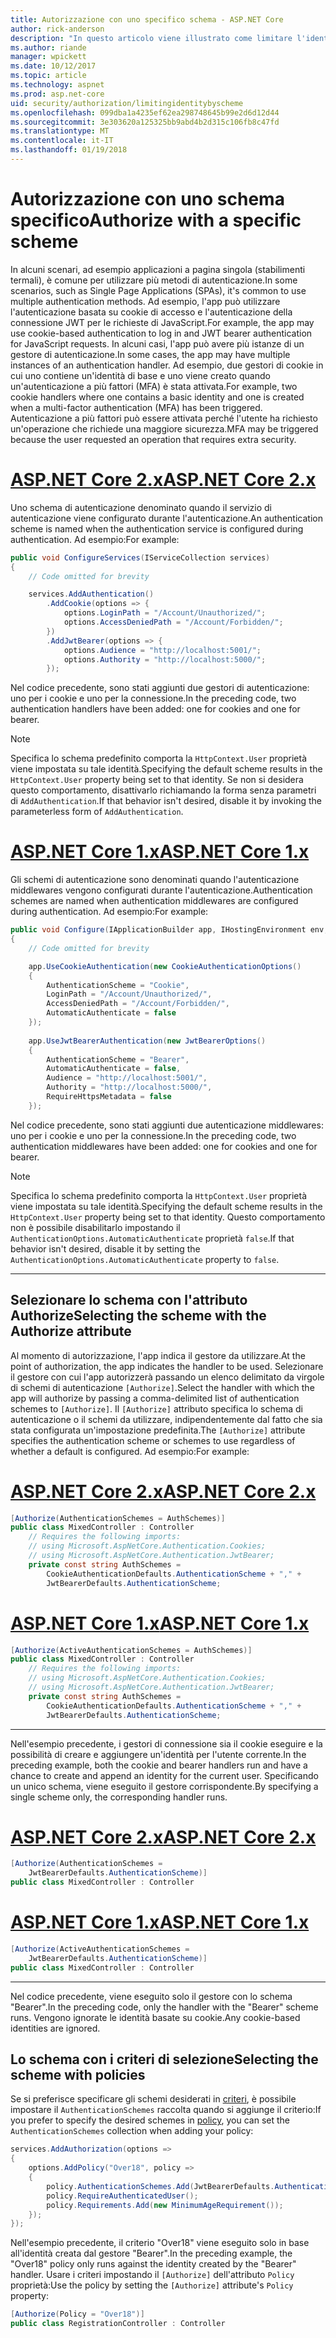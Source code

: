 ```yaml
---
title: Autorizzazione con uno specifico schema - ASP.NET Core
author: rick-anderson
description: "In questo articolo viene illustrato come limitare l'identità per uno schema specifico quando si lavora con più metodi di autenticazione."
ms.author: riande
manager: wpickett
ms.date: 10/12/2017
ms.topic: article
ms.technology: aspnet
ms.prod: asp.net-core
uid: security/authorization/limitingidentitybyscheme
ms.openlocfilehash: 099dba1a4235ef62ea298748645b99e2d6d12d44
ms.sourcegitcommit: 3e303620a125325bb9abd4b2d315c106fb8c47fd
ms.translationtype: MT
ms.contentlocale: it-IT
ms.lasthandoff: 01/19/2018
---
```

# <a name="authorize-with-a-specific-scheme"></a><span data-ttu-id="dc5ba-103">Autorizzazione con uno schema specifico</span><span class="sxs-lookup"><span data-stu-id="dc5ba-103">Authorize with a specific scheme</span></span>

<span data-ttu-id="dc5ba-104">In alcuni scenari, ad esempio applicazioni a pagina singola (stabilimenti termali), è comune per utilizzare più metodi di autenticazione.</span><span class="sxs-lookup"><span data-stu-id="dc5ba-104">In some scenarios, such as Single Page Applications (SPAs), it's common to use multiple authentication methods.</span></span> <span data-ttu-id="dc5ba-105">Ad esempio, l'app può utilizzare l'autenticazione basata su cookie di accesso e l'autenticazione della connessione JWT per le richieste di JavaScript.</span><span class="sxs-lookup"><span data-stu-id="dc5ba-105">For example, the app may use cookie-based authentication to log in and JWT bearer authentication for JavaScript requests.</span></span> <span data-ttu-id="dc5ba-106">In alcuni casi, l'app può avere più istanze di un gestore di autenticazione.</span><span class="sxs-lookup"><span data-stu-id="dc5ba-106">In some cases, the app may have multiple instances of an authentication handler.</span></span> <span data-ttu-id="dc5ba-107">Ad esempio, due gestori di cookie in cui uno contiene un'identità di base e uno viene creato quando un'autenticazione a più fattori (MFA) è stata attivata.</span><span class="sxs-lookup"><span data-stu-id="dc5ba-107">For example, two cookie handlers where one contains a basic identity and one is created when a multi-factor authentication (MFA) has been triggered.</span></span> <span data-ttu-id="dc5ba-108">Autenticazione a più fattori può essere attivata perché l'utente ha richiesto un'operazione che richiede una maggiore sicurezza.</span><span class="sxs-lookup"><span data-stu-id="dc5ba-108">MFA may be triggered because the user requested an operation that requires extra security.</span></span>

# <a name="aspnet-core-2xtabaspnetcore2x"></a>[<span data-ttu-id="dc5ba-109">ASP.NET Core 2.x</span><span class="sxs-lookup"><span data-stu-id="dc5ba-109">ASP.NET Core 2.x</span></span>](#tab/aspnetcore2x)

<span data-ttu-id="dc5ba-110">Uno schema di autenticazione denominato quando il servizio di autenticazione viene configurato durante l'autenticazione.</span><span class="sxs-lookup"><span data-stu-id="dc5ba-110">An authentication scheme is named when the authentication service is configured during authentication.</span></span> <span data-ttu-id="dc5ba-111">Ad esempio:</span><span class="sxs-lookup"><span data-stu-id="dc5ba-111">For example:</span></span>

```csharp
public void ConfigureServices(IServiceCollection services)
{
    // Code omitted for brevity

    services.AddAuthentication()
        .AddCookie(options => {
            options.LoginPath = "/Account/Unauthorized/";
            options.AccessDeniedPath = "/Account/Forbidden/";
        })
        .AddJwtBearer(options => {
            options.Audience = "http://localhost:5001/";
            options.Authority = "http://localhost:5000/";
        });
```

<span data-ttu-id="dc5ba-112">Nel codice precedente, sono stati aggiunti due gestori di autenticazione: uno per i cookie e uno per la connessione.</span><span class="sxs-lookup"><span data-stu-id="dc5ba-112">In the preceding code, two authentication handlers have been added: one for cookies and one for bearer.</span></span>

>[!NOTE]
><span data-ttu-id="dc5ba-113">Specifica lo schema predefinito comporta la `HttpContext.User` proprietà viene impostata su tale identità.</span><span class="sxs-lookup"><span data-stu-id="dc5ba-113">Specifying the default scheme results in the `HttpContext.User` property being set to that identity.</span></span> <span data-ttu-id="dc5ba-114">Se non si desidera questo comportamento, disattivarlo richiamando la forma senza parametri di `AddAuthentication`.</span><span class="sxs-lookup"><span data-stu-id="dc5ba-114">If that behavior isn't desired, disable it by invoking the parameterless form of `AddAuthentication`.</span></span>

# <a name="aspnet-core-1xtabaspnetcore1x"></a>[<span data-ttu-id="dc5ba-115">ASP.NET Core 1.x</span><span class="sxs-lookup"><span data-stu-id="dc5ba-115">ASP.NET Core 1.x</span></span>](#tab/aspnetcore1x)

<span data-ttu-id="dc5ba-116">Gli schemi di autenticazione sono denominati quando l'autenticazione middlewares vengono configurati durante l'autenticazione.</span><span class="sxs-lookup"><span data-stu-id="dc5ba-116">Authentication schemes are named when authentication middlewares are configured during authentication.</span></span> <span data-ttu-id="dc5ba-117">Ad esempio:</span><span class="sxs-lookup"><span data-stu-id="dc5ba-117">For example:</span></span>

```csharp
public void Configure(IApplicationBuilder app, IHostingEnvironment env, ILoggerFactory loggerFactory)
{
    // Code omitted for brevity

    app.UseCookieAuthentication(new CookieAuthenticationOptions()
    {
        AuthenticationScheme = "Cookie",
        LoginPath = "/Account/Unauthorized/",
        AccessDeniedPath = "/Account/Forbidden/",
        AutomaticAuthenticate = false
    });
    
    app.UseJwtBearerAuthentication(new JwtBearerOptions()
    {
        AuthenticationScheme = "Bearer",
        AutomaticAuthenticate = false,
        Audience = "http://localhost:5001/",
        Authority = "http://localhost:5000/",
        RequireHttpsMetadata = false
    });
```

<span data-ttu-id="dc5ba-118">Nel codice precedente, sono stati aggiunti due autenticazione middlewares: uno per i cookie e uno per la connessione.</span><span class="sxs-lookup"><span data-stu-id="dc5ba-118">In the preceding code, two authentication middlewares have been added: one for cookies and one for bearer.</span></span>

>[!NOTE]
><span data-ttu-id="dc5ba-119">Specifica lo schema predefinito comporta la `HttpContext.User` proprietà viene impostata su tale identità.</span><span class="sxs-lookup"><span data-stu-id="dc5ba-119">Specifying the default scheme results in the `HttpContext.User` property being set to that identity.</span></span> <span data-ttu-id="dc5ba-120">Questo comportamento non è possibile disabilitarlo impostando il `AuthenticationOptions.AutomaticAuthenticate` proprietà `false`.</span><span class="sxs-lookup"><span data-stu-id="dc5ba-120">If that behavior isn't desired, disable it by setting the `AuthenticationOptions.AutomaticAuthenticate` property to `false`.</span></span>

---

## <a name="selecting-the-scheme-with-the-authorize-attribute"></a><span data-ttu-id="dc5ba-121">Selezionare lo schema con l'attributo Authorize</span><span class="sxs-lookup"><span data-stu-id="dc5ba-121">Selecting the scheme with the Authorize attribute</span></span>

<span data-ttu-id="dc5ba-122">Al momento di autorizzazione, l'app indica il gestore da utilizzare.</span><span class="sxs-lookup"><span data-stu-id="dc5ba-122">At the point of authorization, the app indicates the handler to be used.</span></span> <span data-ttu-id="dc5ba-123">Selezionare il gestore con cui l'app autorizzerà passando un elenco delimitato da virgole di schemi di autenticazione `[Authorize]`.</span><span class="sxs-lookup"><span data-stu-id="dc5ba-123">Select the handler with which the app will authorize by passing a comma-delimited list of authentication schemes to `[Authorize]`.</span></span> <span data-ttu-id="dc5ba-124">Il `[Authorize]` attributo specifica lo schema di autenticazione o il schemi da utilizzare, indipendentemente dal fatto che sia stata configurata un'impostazione predefinita.</span><span class="sxs-lookup"><span data-stu-id="dc5ba-124">The `[Authorize]` attribute specifies the authentication scheme or schemes to use regardless of whether a default is configured.</span></span> <span data-ttu-id="dc5ba-125">Ad esempio:</span><span class="sxs-lookup"><span data-stu-id="dc5ba-125">For example:</span></span>

# <a name="aspnet-core-2xtabaspnetcore2x"></a>[<span data-ttu-id="dc5ba-126">ASP.NET Core 2.x</span><span class="sxs-lookup"><span data-stu-id="dc5ba-126">ASP.NET Core 2.x</span></span>](#tab/aspnetcore2x)

```csharp
[Authorize(AuthenticationSchemes = AuthSchemes)]
public class MixedController : Controller
    // Requires the following imports:
    // using Microsoft.AspNetCore.Authentication.Cookies;
    // using Microsoft.AspNetCore.Authentication.JwtBearer;
    private const string AuthSchemes =
        CookieAuthenticationDefaults.AuthenticationScheme + "," +
        JwtBearerDefaults.AuthenticationScheme;
```

# <a name="aspnet-core-1xtabaspnetcore1x"></a>[<span data-ttu-id="dc5ba-127">ASP.NET Core 1.x</span><span class="sxs-lookup"><span data-stu-id="dc5ba-127">ASP.NET Core 1.x</span></span>](#tab/aspnetcore1x)

```csharp
[Authorize(ActiveAuthenticationSchemes = AuthSchemes)]
public class MixedController : Controller
    // Requires the following imports:
    // using Microsoft.AspNetCore.Authentication.Cookies;
    // using Microsoft.AspNetCore.Authentication.JwtBearer;
    private const string AuthSchemes =
        CookieAuthenticationDefaults.AuthenticationScheme + "," +
        JwtBearerDefaults.AuthenticationScheme;
```

---

<span data-ttu-id="dc5ba-128">Nell'esempio precedente, i gestori di connessione sia il cookie eseguire e la possibilità di creare e aggiungere un'identità per l'utente corrente.</span><span class="sxs-lookup"><span data-stu-id="dc5ba-128">In the preceding example, both the cookie and bearer handlers run and have a chance to create and append an identity for the current user.</span></span> <span data-ttu-id="dc5ba-129">Specificando un unico schema, viene eseguito il gestore corrispondente.</span><span class="sxs-lookup"><span data-stu-id="dc5ba-129">By specifying a single scheme only, the corresponding handler runs.</span></span>

# <a name="aspnet-core-2xtabaspnetcore2x"></a>[<span data-ttu-id="dc5ba-130">ASP.NET Core 2.x</span><span class="sxs-lookup"><span data-stu-id="dc5ba-130">ASP.NET Core 2.x</span></span>](#tab/aspnetcore2x)

```csharp
[Authorize(AuthenticationSchemes = 
    JwtBearerDefaults.AuthenticationScheme)]
public class MixedController : Controller
```

# <a name="aspnet-core-1xtabaspnetcore1x"></a>[<span data-ttu-id="dc5ba-131">ASP.NET Core 1.x</span><span class="sxs-lookup"><span data-stu-id="dc5ba-131">ASP.NET Core 1.x</span></span>](#tab/aspnetcore1x)

```csharp
[Authorize(ActiveAuthenticationSchemes = 
    JwtBearerDefaults.AuthenticationScheme)]
public class MixedController : Controller
```

---

<span data-ttu-id="dc5ba-132">Nel codice precedente, viene eseguito solo il gestore con lo schema "Bearer".</span><span class="sxs-lookup"><span data-stu-id="dc5ba-132">In the preceding code, only the handler with the "Bearer" scheme runs.</span></span> <span data-ttu-id="dc5ba-133">Vengono ignorate le identità basate su cookie.</span><span class="sxs-lookup"><span data-stu-id="dc5ba-133">Any cookie-based identities are ignored.</span></span>

## <a name="selecting-the-scheme-with-policies"></a><span data-ttu-id="dc5ba-134">Lo schema con i criteri di selezione</span><span class="sxs-lookup"><span data-stu-id="dc5ba-134">Selecting the scheme with policies</span></span>

<span data-ttu-id="dc5ba-135">Se si preferisce specificare gli schemi desiderati in [criteri](xref:security/authorization/policies), è possibile impostare il `AuthenticationSchemes` raccolta quando si aggiunge il criterio:</span><span class="sxs-lookup"><span data-stu-id="dc5ba-135">If you prefer to specify the desired schemes in [policy](xref:security/authorization/policies), you can set the `AuthenticationSchemes` collection when adding your policy:</span></span>

```csharp
services.AddAuthorization(options =>
{
    options.AddPolicy("Over18", policy =>
    {
        policy.AuthenticationSchemes.Add(JwtBearerDefaults.AuthenticationScheme);
        policy.RequireAuthenticatedUser();
        policy.Requirements.Add(new MinimumAgeRequirement());
    });
});
```

<span data-ttu-id="dc5ba-136">Nell'esempio precedente, il criterio "Over18" viene eseguito solo in base all'identità creata dal gestore "Bearer".</span><span class="sxs-lookup"><span data-stu-id="dc5ba-136">In the preceding example, the "Over18" policy only runs against the identity created by the "Bearer" handler.</span></span> <span data-ttu-id="dc5ba-137">Usare i criteri impostando il `[Authorize]` dell'attributo `Policy` proprietà:</span><span class="sxs-lookup"><span data-stu-id="dc5ba-137">Use the policy by setting the `[Authorize]` attribute's `Policy` property:</span></span>

```csharp
[Authorize(Policy = "Over18")]
public class RegistrationController : Controller
```
